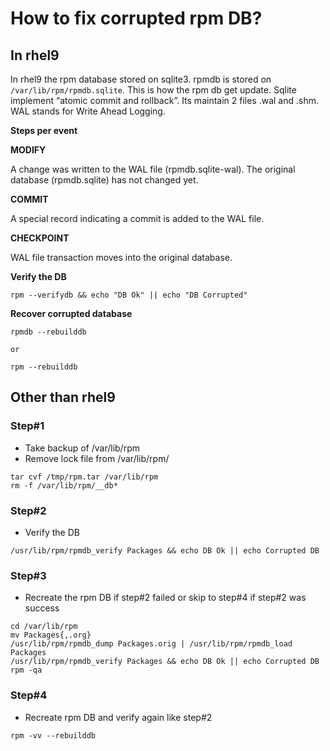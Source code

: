 # How to fix corrupted rpm DB?

## In rhel9
In rhel9 the rpm database stored on sqlite3. rpmdb is stored on `/var/lib/rpm/rpmdb.sqlite`. This is how the rpm db get update. Sqlite implement “atomic commit and rollback”. Its maintain 2 files .wal and .shm. WAL stands for Write Ahead Logging.

**Steps per event**

**MODIFY**

A change was written to the WAL file (rpmdb.sqlite-wal). The original database (rpmdb.sqlite) has not changed yet.

**COMMIT**

A special record indicating a commit is added to the WAL file.

**CHECKPOINT**

WAL file transaction moves into the original database.

**Verify the DB**
```shell
rpm --verifydb && echo "DB Ok" || echo "DB Corrupted"
```

**Recover corrupted database**
```shell
rpmdb --rebuilddb

or

rpm --rebuilddb
```

## Other than rhel9
### Step#1
- Take backup of /var/lib/rpm
- Remove lock file from /var/lib/rpm/
```shell
tar cvf /tmp/rpm.tar /var/lib/rpm
rm -f /var/lib/rpm/__db*
```
### Step#2
- Verify the DB
```shell
/usr/lib/rpm/rpmdb_verify Packages && echo DB Ok || echo Corrupted DB
```
### Step#3
- Recreate the rpm DB if step#2 failed or skip to step#4 if step#2 was success
```shell
cd /var/lib/rpm
mv Packages{,.org}
/usr/lib/rpm/rpmdb_dump Packages.orig | /usr/lib/rpm/rpmdb_load Packages
/usr/lib/rpm/rpmdb_verify Packages && echo DB Ok || echo Corrupted DB
rpm -qa
```
### Step#4
- Recreate rpm DB and verify again like step#2
```shell
rpm -vv --rebuilddb
```

